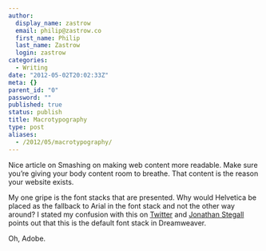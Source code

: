 ```yaml
---
author:
  display_name: zastrow
  email: philip@zastrow.co
  first_name: Philip
  last_name: Zastrow
  login: zastrow
categories:
  - Writing
date: "2012-05-02T20:02:33Z"
meta: {}
parent_id: "0"
password: ""
published: true
status: publish
title: Macrotypography
type: post
aliases:
  - /2012/05/macrotypography/
---
```

<p>Nice article on Smashing on making web content more readable. Make sure you’re giving your body content room to breathe. That content is the reason your website exists.</p>
<p>My one gripe is the font stacks that are presented. Why would Helvetica be placed as the fallback to Arial in the font stack and not the other way around?  I stated my confusion with this on <a href="https://twitter.com/zastrow/status/197759093262393346">Twitter</a> and <a href="https://twitter.com/#!/jonathanstegall/status/197759867803541505">Jonathan Stegall</a> points out that this is the default font stack in Dreamweaver.</p>
<p>Oh, Adobe.</p>
